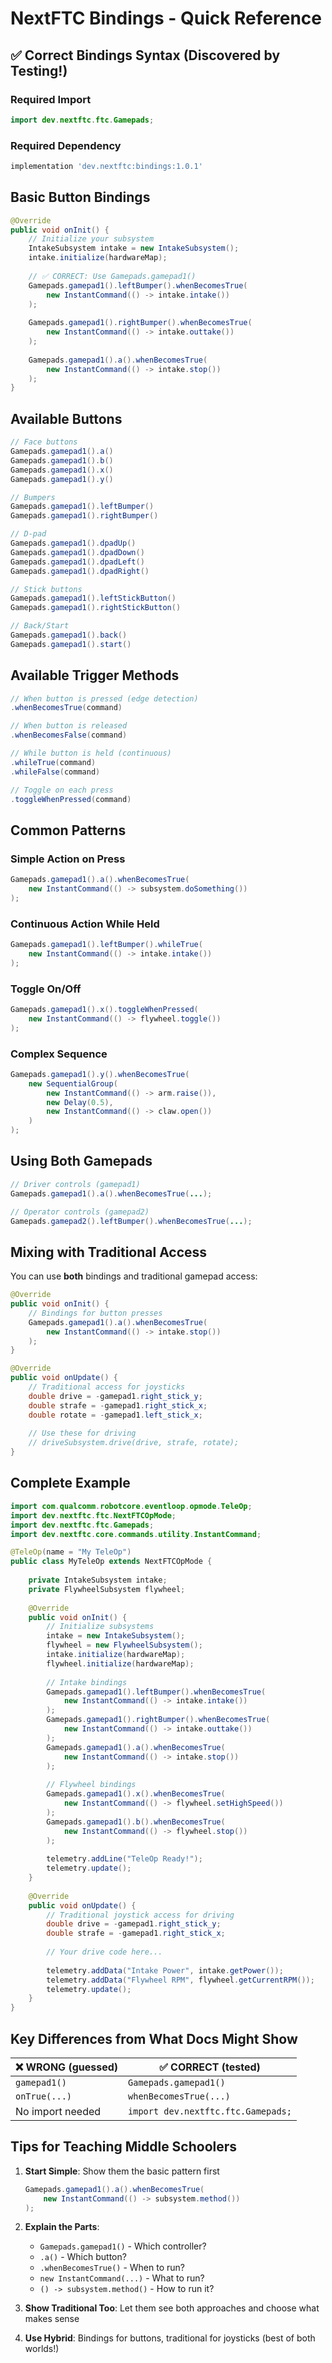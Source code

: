 # NextFTC Bindings - Quick Reference

## ✅ Correct Bindings Syntax (Discovered by Testing!)

### Required Import
```java
import dev.nextftc.ftc.Gamepads;
```

### Required Dependency
```gradle
implementation 'dev.nextftc:bindings:1.0.1'
```

## Basic Button Bindings

```java
@Override
public void onInit() {
    // Initialize your subsystem
    IntakeSubsystem intake = new IntakeSubsystem();
    intake.initialize(hardwareMap);
    
    // ✅ CORRECT: Use Gamepads.gamepad1()
    Gamepads.gamepad1().leftBumper().whenBecomesTrue(
        new InstantCommand(() -> intake.intake())
    );
    
    Gamepads.gamepad1().rightBumper().whenBecomesTrue(
        new InstantCommand(() -> intake.outtake())
    );
    
    Gamepads.gamepad1().a().whenBecomesTrue(
        new InstantCommand(() -> intake.stop())
    );
}
```

## Available Buttons

```java
// Face buttons
Gamepads.gamepad1().a()
Gamepads.gamepad1().b()
Gamepads.gamepad1().x()
Gamepads.gamepad1().y()

// Bumpers
Gamepads.gamepad1().leftBumper()
Gamepads.gamepad1().rightBumper()

// D-pad
Gamepads.gamepad1().dpadUp()
Gamepads.gamepad1().dpadDown()
Gamepads.gamepad1().dpadLeft()
Gamepads.gamepad1().dpadRight()

// Stick buttons
Gamepads.gamepad1().leftStickButton()
Gamepads.gamepad1().rightStickButton()

// Back/Start
Gamepads.gamepad1().back()
Gamepads.gamepad1().start()
```

## Available Trigger Methods

```java
// When button is pressed (edge detection)
.whenBecomesTrue(command)

// When button is released
.whenBecomesFalse(command)

// While button is held (continuous)
.whileTrue(command)
.whileFalse(command)

// Toggle on each press
.toggleWhenPressed(command)
```

## Common Patterns

### Simple Action on Press
```java
Gamepads.gamepad1().a().whenBecomesTrue(
    new InstantCommand(() -> subsystem.doSomething())
);
```

### Continuous Action While Held
```java
Gamepads.gamepad1().leftBumper().whileTrue(
    new InstantCommand(() -> intake.intake())
);
```

### Toggle On/Off
```java
Gamepads.gamepad1().x().toggleWhenPressed(
    new InstantCommand(() -> flywheel.toggle())
);
```

### Complex Sequence
```java
Gamepads.gamepad1().y().whenBecomesTrue(
    new SequentialGroup(
        new InstantCommand(() -> arm.raise()),
        new Delay(0.5),
        new InstantCommand(() -> claw.open())
    )
);
```

## Using Both Gamepads

```java
// Driver controls (gamepad1)
Gamepads.gamepad1().a().whenBecomesTrue(...);

// Operator controls (gamepad2)
Gamepads.gamepad2().leftBumper().whenBecomesTrue(...);
```

## Mixing with Traditional Access

You can use **both** bindings and traditional gamepad access:

```java
@Override
public void onInit() {
    // Bindings for button presses
    Gamepads.gamepad1().a().whenBecomesTrue(
        new InstantCommand(() -> intake.stop())
    );
}

@Override
public void onUpdate() {
    // Traditional access for joysticks
    double drive = -gamepad1.right_stick_y;
    double strafe = -gamepad1.right_stick_x;
    double rotate = -gamepad1.left_stick_x;
    
    // Use these for driving
    // driveSubsystem.drive(drive, strafe, rotate);
}
```

## Complete Example

```java
import com.qualcomm.robotcore.eventloop.opmode.TeleOp;
import dev.nextftc.ftc.NextFTCOpMode;
import dev.nextftc.ftc.Gamepads;
import dev.nextftc.core.commands.utility.InstantCommand;

@TeleOp(name = "My TeleOp")
public class MyTeleOp extends NextFTCOpMode {
    
    private IntakeSubsystem intake;
    private FlywheelSubsystem flywheel;
    
    @Override
    public void onInit() {
        // Initialize subsystems
        intake = new IntakeSubsystem();
        flywheel = new FlywheelSubsystem();
        intake.initialize(hardwareMap);
        flywheel.initialize(hardwareMap);
        
        // Intake bindings
        Gamepads.gamepad1().leftBumper().whenBecomesTrue(
            new InstantCommand(() -> intake.intake())
        );
        Gamepads.gamepad1().rightBumper().whenBecomesTrue(
            new InstantCommand(() -> intake.outtake())
        );
        Gamepads.gamepad1().a().whenBecomesTrue(
            new InstantCommand(() -> intake.stop())
        );
        
        // Flywheel bindings
        Gamepads.gamepad1().x().whenBecomesTrue(
            new InstantCommand(() -> flywheel.setHighSpeed())
        );
        Gamepads.gamepad1().b().whenBecomesTrue(
            new InstantCommand(() -> flywheel.stop())
        );
        
        telemetry.addLine("TeleOp Ready!");
        telemetry.update();
    }
    
    @Override
    public void onUpdate() {
        // Traditional joystick access for driving
        double drive = -gamepad1.right_stick_y;
        double strafe = -gamepad1.right_stick_x;
        
        // Your drive code here...
        
        telemetry.addData("Intake Power", intake.getPower());
        telemetry.addData("Flywheel RPM", flywheel.getCurrentRPM());
        telemetry.update();
    }
}
```

## Key Differences from What Docs Might Show

| ❌ WRONG (guessed) | ✅ CORRECT (tested) |
|-------------------|---------------------|
| `gamepad1()` | `Gamepads.gamepad1()` |
| `onTrue(...)` | `whenBecomesTrue(...)` |
| No import needed | `import dev.nextftc.ftc.Gamepads;` |

## Tips for Teaching Middle Schoolers

1. **Start Simple**: Show them the basic pattern first
   ```java
   Gamepads.gamepad1().a().whenBecomesTrue(
       new InstantCommand(() -> subsystem.method())
   );
   ```

2. **Explain the Parts**:
   - `Gamepads.gamepad1()` - Which controller?
   - `.a()` - Which button?
   - `.whenBecomesTrue()` - When to run?
   - `new InstantCommand(...)` - What to run?
   - `() -> subsystem.method()` - How to run it?

3. **Show Traditional Too**: Let them see both approaches and choose what makes sense

4. **Use Hybrid**: Bindings for buttons, traditional for joysticks (best of both worlds!)


